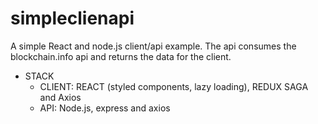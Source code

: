 # simpleclienapi
A simple React and node.js client/api example. 
The api consumes the blockchain.info api and returns the data for the client.

 - STACK
	- CLIENT: REACT (styled components, lazy loading), REDUX SAGA and Axios
	- API: Node.js, express and axios
